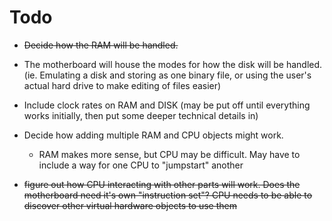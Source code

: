 # Todo

- ~~Decide how the RAM will be handled.~~

- The motherboard will house the modes for how the disk will be handled. (ie. Emulating a disk and storing as one binary file, or using the user's actual hard drive to make editing of files easier)

- Include clock rates on RAM and DISK (may be put off until everything works initially, then put some deeper technical details in)

- Decide how adding multiple RAM and CPU objects might work.
	- RAM makes more sense, but CPU may be difficult. May have to include a way for one CPU to "jumpstart" another

- ~~figure out how CPU interacting with other parts will work. Does the motherboard need it's own "instruction set"? CPU needs to be able to discover other virtual hardware objects to use them~~
